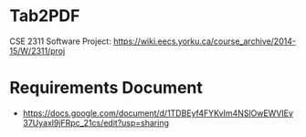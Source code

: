 # Tab2PDF
CSE 2311 Software Project: https://wiki.eecs.yorku.ca/course_archive/2014-15/W/2311/proj

# Requirements Document

* https://docs.google.com/document/d/1TDBEyf4FYKvIm4NSlOwEWVIEy37Uyaxl9jFRpc_21cs/edit?usp=sharing
